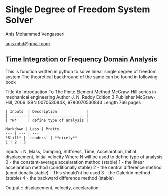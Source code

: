 # Single Degree of Freedom System Solver 

Anis Mohammed Vengasseri

anis.mhd@gmail.com

## Time Integration or Frequency Domain Analysis 
This is function written in python to solve linear single degree of freedom system
The theoretical backhround of the same can be found in following book

Title	An Introduction To The Finite Element Method
McGraw-Hill series in mechanical engineering
Author	J. N. Reddy
Edition	3
Publisher	McGraw-Hill, 2006
ISBN	007053084X, 9780070530843
Length	766 pages

	| Inputs  | Description             |
	| ------- | ----------------------- |
	| *N*     | define type of analysis |

	Markdown | Less | Pretty
	--- | --- | ---
	*Still* | `renders` | **nicely**
	1 | 2 | 3

Inputs		:: N, Mass, Damping, Stiffness, Time, Accelaration, Initial displacement, Initial velocity
Where N will be used to define type of analysis
	0 - the constant-average accelaration method (stable)
	1 - the linear accelaration method (conditionally stable)
	2 - the central difference method (conditionally stable) - This should'nt be used
	3 - the Galerkin method (stable)
	4 - the backward difference method (stable)

Output		:: displacement, velocity, accelaration